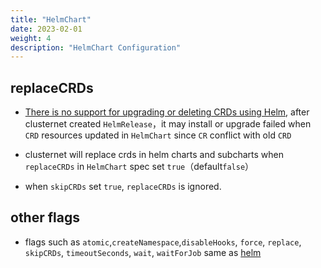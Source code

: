 ```yaml
---
title: "HelmChart"
date: 2023-02-01
weight: 4
description: "HelmChart Configuration"
---
```


## replaceCRDs

- [There is no support for upgrading or deleting CRDs using Helm](https://helm.sh/docs/chart_best_practices/custom_resource_definitions/#some-caveats-and-explanations), after clusternet created `HelmRelease`，it may install or upgrade failed when `CRD` resources updated in `HelmChart` since `CR` conflict with old `CRD`

- clusternet will replace crds in helm charts and subcharts when `replaceCRDs` in  `HelmChart` spec set `true`（default`false`） 
- when `skipCRDs` set `true`, `replaceCRDs` is ignored.


## other flags
- flags such as `atomic`,`createNamespace`,`disableHooks`, `force`, `replace`, `skipCRDs`, `timeoutSeconds`, `wait`, `waitForJob` same as [helm](https://helm.sh/docs/helm/helm_install/)
